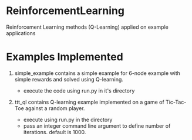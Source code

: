 # ReinforcementLearning
Reinforcement Learning methods (Q-Learning) applied on example applications

Examples Implemented
======================================
1. simple_example contains a simple example for 6-node example with simple rewards and solved using Q-learning.
    - execute the code using run.py in it's directory

2. ttt_ql contains Q-learning example implemented on a game of Tic-Tac-Toe against a random player.
    - execute using run.py in the directory
    - pass an integer command line argument to define number of iterations. default is 1000.
